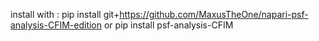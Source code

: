 install with : pip install git+https://github.com/MaxusTheOne/napari-psf-analysis-CFIM-edition
    or pip install psf-analysis-CFIM